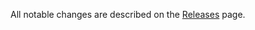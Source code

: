 All notable changes are described on the [Releases](https://github.com/reduxjs/react-redux/releases) page.
